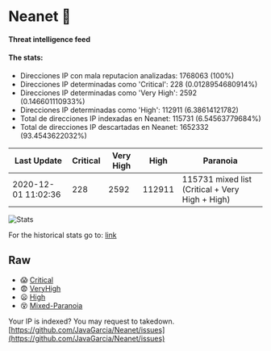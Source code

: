 # Neanet :hocho:
#### Threat intelligence feed
#### The stats:

- Direcciones IP con mala reputacion analizadas: 1768063 (100%)
- Direcciones IP determinadas como 'Critical':  228 (0.0128954680914%)
- Direcciones IP determinadas como 'Very High':  2592 (0.146601110933%)
- Direcciones IP determinadas como 'High':  112911 (6.38614121782)
- Total de direcciones IP indexadas en Neanet:  115731 (6.54563779684%)
- Total de direcciones IP descartadas en Neanet:  1652332 (93.4543622032%)

| Last Update | Critical | Very High | High | Paranoia |
| --- | --- | --- | --- | --- |
| 2020-12-01 11:02:36 | 228 | 2592 | 112911 | 115731 mixed list (Critical + Very High + High)|

![Stats](https://docs.google.com/spreadsheets/d/e/2PACX-1vSnaNMIXVabIpDJjufMlzH7poXnshF3mgd8Is1g9ytUEzVsP5my4Trn8f-xkoLLQ38xpL3HtmUexLo6/pubchart?oid=501124687&format=image)

For the historical stats go to: [link](/stats.csv)
## Raw
- :scream: [Critical](https://raw.githubusercontent.com/JavaGarcia/Neanet/master/blacklists/neanet_critical.txt)
- :fearful: [VeryHigh](https://raw.githubusercontent.com/JavaGarcia/Neanet/master/blacklists/neanet_veryHigh.txtt)
- :frowning: [High](https://raw.githubusercontent.com/JavaGarcia/Neanet/master/blacklists/neanet_high.txt)
- :dizzy_face: [Mixed-Paranoia](https://raw.githubusercontent.com/JavaGarcia/Neanet/master/blacklists/neanet_all.txt)


Your IP is indexed? You may request to takedown. [https://github.com/JavaGarcia/Neanet/issues](https://github.com/JavaGarcia/Neanet/issues)


























































































































































































































































































































































































































































































































































































































































































































































































































































































































































































































































































































































































































































































































































































































































































































































































































































































































































































































































































































































































































































































































































































































































































































































































































































































































































































































